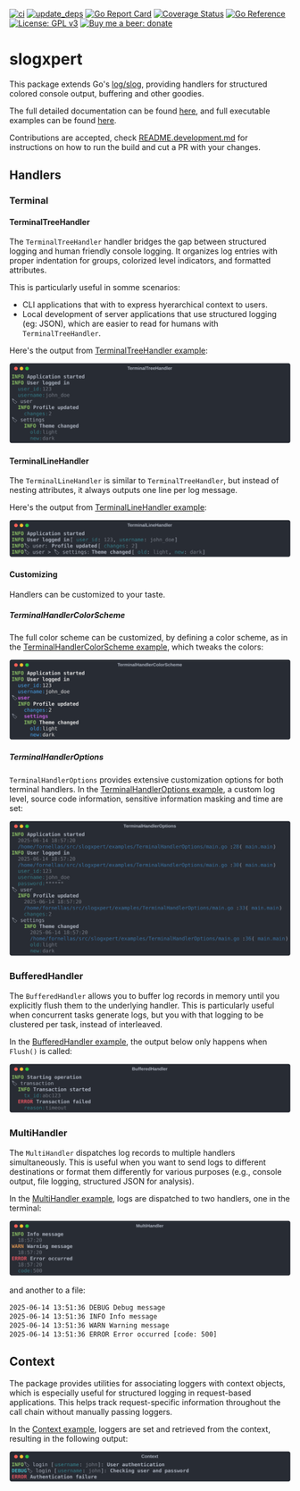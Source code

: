 [![ci](https://github.com/fornellas/slogxpert/actions/workflows/ci.yaml/badge.svg)](https://github.com/fornellas/slogxpert/actions/workflows/ci.yaml) [![update_deps](https://github.com/fornellas/slogxpert/actions/workflows/update_deps.yaml/badge.svg)](https://github.com/fornellas/slogxpert/actions/workflows/update_deps.yaml) [![Go Report Card](https://goreportcard.com/badge/github.com/fornellas/slogxpert)](https://goreportcard.com/report/github.com/fornellas/slogxpert) [![Coverage Status](https://coveralls.io/repos/github/fornellas/slogxpert/badge.svg?branch=main)](https://coveralls.io/github/fornellas/slogxpert?branch=main) [![Go Reference](https://pkg.go.dev/badge/github.com/fornellas/slogxpert.svg)](https://pkg.go.dev/github.com/fornellas/slogxpert) [![License: GPL v3](https://img.shields.io/badge/License-GPLv3-blue.svg)](https://www.gnu.org/licenses/gpl-3.0) [![Buy me a beer: donate](https://img.shields.io/badge/Donate-Buy%20me%20a%20beer-yellow)](https://www.paypal.com/donate?hosted_button_id=AX26JVRT2GS2Q)

# slogxpert

This package extends Go's [log/slog](https://pkg.go.dev/log/slog), providing handlers for structured colored console output, buffering and other goodies.

The full detailed documentation can be found [here](https://pkg.go.dev/github.com/fornellas/slogxpert), and full executable examples can be found [here](https://github.com/fornellas/slogxpert/tree/main/examples).

Contributions are accepted, check [README.development.md](README.development.md) for instructions on how to run the build and cut a PR with your changes.

## Handlers

### Terminal

#### TerminalTreeHandler

The `TerminalTreeHandler` handler bridges the gap between structured logging and human friendly console logging. It organizes log entries with proper indentation for groups, colorized level indicators, and formatted attributes.

This is particularly useful in somme scenarios:

- CLI applications that with to express hyerarchical context to users.
- Local development of server applications that use structured logging (eg: JSON), which are easier to read for humans with `TerminalTreeHandler`.

Here's the output from [TerminalTreeHandler example](https://github.com/fornellas/slogxpert/blob/main/examples/TerminalTreeHandler/main.go):

![TerminalTreeHandler](https://raw.githubusercontent.com/fornellas/slogxpert/refs/heads/main/examples/TerminalTreeHandler/output.svg)

#### TerminalLineHandler

The `TerminalLineHandler` is similar to `TerminalTreeHandler`, but instead of nesting attributes, it always outputs one line per log message.

Here's the output from [TerminalLineHandler example](https://github.com/fornellas/slogxpert/blob/main/examples/TerminalLineHandler/main.go):

![TerminalLineHandler](https://raw.githubusercontent.com/fornellas/slogxpert/refs/heads/main/examples/TerminalLineHandler/output.svg)

#### Customizing

Handlers can be customized to your taste.

##### TerminalHandlerColorScheme

The full color scheme can be customized, by defining a color scheme, as in the [TerminalHandlerColorScheme example](https://github.com/fornellas/slogxpert/blob/main/examples/TerminalHandlerColorScheme/main.go), which tweaks the colors:

![TerminalHandlerColorScheme](https://raw.githubusercontent.com/fornellas/slogxpert/refs/heads/main/examples/TerminalHandlerColorScheme/output.svg)

##### TerminalHandlerOptions

`TerminalHandlerOptions` provides extensive customization options for both terminal handlers. In the [TerminalHandlerOptions example](https://github.com/fornellas/slogxpert/blob/main/examples/TerminalHandlerOptions/main.go), a custom log level, source code information, sensitive information masking and time are set:

![TerminalHandlerOptions](https://raw.githubusercontent.com/fornellas/slogxpert/refs/heads/main/examples/TerminalHandlerOptions/output.svg)

### BufferedHandler

The `BufferedHandler` allows you to buffer log records in memory until you explicitly flush them to the underlying handler. This is particularly useful when concurrent tasks generate logs, but you with that logging to be clustered per task, instead of interleaved.

In the [BufferedHandler example](https://github.com/fornellas/slogxpert/blob/main/examples/BufferedHandler/main.go), the output below only happens when `Flush()` is called:

![BufferedHandler](https://raw.githubusercontent.com/fornellas/slogxpert/refs/heads/main/examples/BufferedHandler/output.svg)

### MultiHandler

The `MultiHandler` dispatches log records to multiple handlers simultaneously. This is useful when you want to send logs to different destinations or format them differently for various purposes (e.g., console output, file logging, structured JSON for analysis).

In the [MultiHandler example](https://github.com/fornellas/slogxpert/blob/main/examples/MultiHandler/main.go), logs are dispatched to two handlers, one in the terminal:

![MultiHandler](https://raw.githubusercontent.com/fornellas/slogxpert/refs/heads/main/examples/MultiHandler/output.svg)

and another to a file:

```
2025-06-14 13:51:36 DEBUG Debug message
2025-06-14 13:51:36 INFO Info message
2025-06-14 13:51:36 WARN Warning message
2025-06-14 13:51:36 ERROR Error occurred [code: 500]
```

## Context

The package provides utilities for associating loggers with context objects, which is especially useful for structured logging in request-based applications. This helps track request-specific information throughout the call chain without manually passing loggers.

In the [Context example](https://github.com/fornellas/slogxpert/blob/main/examples/Context/main.go), loggers are set and retrieved from the context, resulting in the following output:

![Context](https://raw.githubusercontent.com/fornellas/slogxpert/refs/heads/main/examples/Context/output.svg)
